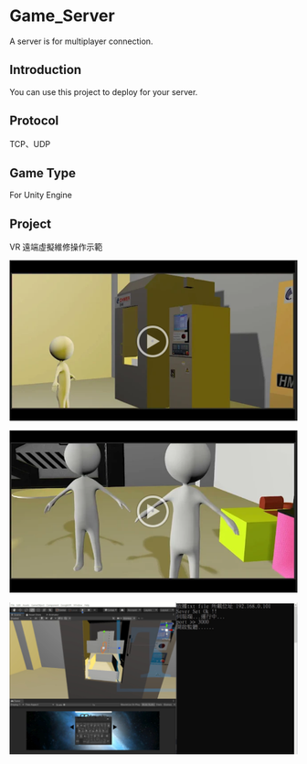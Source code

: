 # Game_Server
A server is for multiplayer connection.

## Introduction
You can use this project to deploy for your server.

## Protocol
TCP、UDP

## Game Type
For Unity Engine

## Project
VR 遠端虛擬維修操作示範

[![IMAGE ALT TEXT HERE](https://github.com/Microfish31/Game_Server/blob/main/Photos/1.PNG)](https://youtu.be/CHicBLdTSgA)

[![IMAGE ALT TEXT HERE](https://github.com/Microfish31/Game_Server/blob/main/Photos/2.PNG)](https://youtu.be/JlvNt6Do9xk)

[![IMAGE ALT TEXT HERE](https://github.com/Microfish31/Game_Server/blob/main/Photos/3.PNG)](https://youtu.be/dNF8pBgpGFo)




